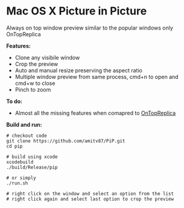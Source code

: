 # Mac OS X Picture in Picture

Always on top window preview similar to the popular windows only OnTopReplica

**Features:**
* Clone any visibile window
* Crop the preview
* Auto and manual resize preserving the aspect ratio
* Multiple window preview from same process, cmd+n to open and cmd+w to close
* Pinch to zoom

**To do:**
* Almost all the missing features when comapred to [OnTopReplica](https://github.com/LorenzCK/OnTopReplica)

**Build and run:**
~~~
# checkout code
git clone https://github.com/amitv87/PiP.git
cd pip

# build using xcode
xcodebuild
./build/Release/pip

# or simply
./run.sh

# right click on the window and select an option from the list
# right click again and select last option to crop the preview
~~~
